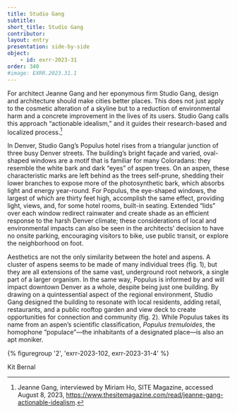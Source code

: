 ```yaml
---
title: Studio Gang
subtitle: 
short_title: Studio Gang
contributor:
layout: entry
presentation: side-by-side
object:
    - id: exrr-2023-31
order: 340
#image: EXRR.2023.31.1
---
```


For architect Jeanne Gang and her eponymous firm Studio Gang, design and architecture should make cities better places. This does not just apply to the cosmetic alteration of a skyline but to a reduction of environmental harm and a concrete improvement in the lives of its users. Studio Gang calls this approach “actionable idealism,” and it guides their research-based and localized process.[^1]

In Denver, Studio Gang’s Populus hotel rises from a triangular junction of three busy Denver streets. The building’s bright façade and varied, oval-shaped windows are a motif that is familiar for many Coloradans: they resemble the white bark and dark “eyes” of aspen trees. On an aspen, these characteristic marks are left behind as the trees self-prune, shedding their lower branches to expose more of the photosynthetic bark, which absorbs light and energy year-round. For Populus, the eye-shaped windows, the largest of which are thirty feet high, accomplish the same effect, providing light, views, and, for some hotel rooms, built-in seating. Extended “lids” over each window redirect rainwater and create shade as an efficient response to the harsh Denver climate; these considerations of local and environmental impacts can also be seen in the architects’ decision to have no onsite parking, encouraging visitors to bike, use public transit, or explore the neighborhood on foot.

Aesthetics are not the only similarity between the hotel and aspens. A cluster of aspens seems to be made of many individual trees (fig. 1), but they are all extensions of the same vast, underground root network, a single part of a larger organism. In the same way, Populus is informed by and will impact downtown Denver as a whole, despite being just one building. By drawing on a quintessential aspect of the regional environment, Studio Gang designed the building to resonate with local residents, adding retail, restaurants, and a public rooftop garden and view deck to create opportunities for connection and community (fig. 2). While Populus takes its name from an aspen’s scientific classification, *Populus tremuloides*, the homophone “populace”—the inhabitants of a designated place—is also an apt moniker.

{% figuregroup '2', 'exrr-2023-102, exrr-2023-31-4' %}

<p class="is-aligned-right">Kit Bernal</p>

[^1]: Jeanne Gang, interviewed by Miriam Ho, SITE Magazine, accessed August 8, 2023, https://www.thesitemagazine.com/read/jeanne-gang-actionable-idealism.
